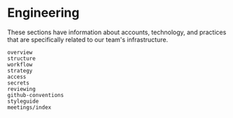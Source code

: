 # Engineering

These sections have information about accounts, technology, and practices that are specifically related to our team's infrastructure.

```{toctree}
overview
structure
workflow
strategy
access
secrets
reviewing
github-conventions
styleguide
meetings/index
```
